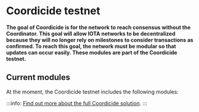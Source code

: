 # Coordicide testnet

**The goal of Coordicide is for the network to reach consensus without the Coordinator. This goal will allow IOTA networks to be decentralized because they will no longer rely on milestones to consider transactions as confirmed. To reach this goal, the network must be modular so that updates can occur easily. These modules are part of the Coordicide testnet.**

## Current modules

At the moment, the Coordicide testnet includes the following modules:



:::info:
[Find out more about the full Coordicide solution](https://coordicide.iota.org).
:::

